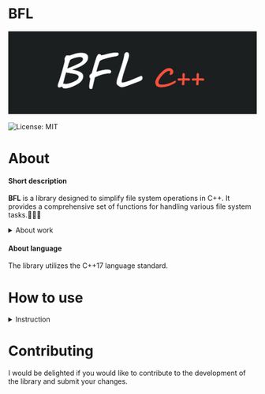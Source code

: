 # BFL

![BFL](https://github.com/Nokskiy/BFL/blob/main/logo.jpg)

![License: MIT](https://img.shields.io/badge/license-MIT-blue.svg)

# About
#### Short description
__BFL__ is a library designed to simplify file system operations in C++. It provides a comprehensive set of functions for handling various file system tasks.📁📁📁
<details>
  <summary>About work</summary>

  - **The library offers functions for filesystem manipulation using C++'s file system capabilities.** 📁📁📁  

  - **Functions are in the BFL namespace.** 🌌🌌🌌  

  - **Thanks to the straightforward use of the standard file system and the code being modularized into multiple functions, we maintain optimal performance.** 🚀🚀🚀  

</details>


#### About language
The library utilizes the C++17 language standard.

# How to use
<details>
  <summary>Instruction</summary>
- ** Install the desired release (preferably the latest one).  

- ** Drag the `.hpp` file into your project directory.  

- ** Where you need to use the library, add `#include "BFL.hpp"` at the beginning.  

- ** It is recommended to add `using namespace BFL;` at the beginning.  

You're all set!  
</details>

# Contributing
I would be delighted if you would like to contribute to the development of the library and submit your changes.
